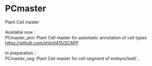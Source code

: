 # PCmaster
Plant Cell master    
    
Available now：    
PCmaster_ann: Plant Cell master for automatic annotation of cell types    
https://github.com/shlin0415/SCAPP
    
In preparation：    
PCmaster_seg: Plant Cell master for cell segment of embyro/leaf/...    
